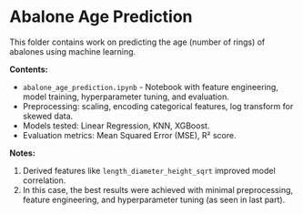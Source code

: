 # Abalone Age Prediction

This folder contains work on predicting the age (number of rings) of abalones using machine learning.

**Contents:**
- `abalone_age_prediction.ipynb` - Notebook with feature engineering, model training, hyperparameter tuning, and evaluation.
- Preprocessing: scaling, encoding categorical features, log transform for skewed data.
- Models tested: Linear Regression, KNN, XGBoost.
- Evaluation metrics: Mean Squared Error (MSE), R² score.

**Notes:**
  1. Derived features like `length_diameter_height_sqrt` improved model correlation.
  2. In this case, the best results were achieved with minimal preprocessing, feature engineering, and hyperparameter tuning (as seen in last part).